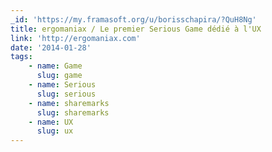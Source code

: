 ```yaml
---
_id: 'https://my.framasoft.org/u/borisschapira/?QuH8Ng'
title: ergomaniax / Le premier Serious Game dédié à l'UX
link: 'http://ergomaniax.com'
date: '2014-01-28'
tags:
    - name: Game
      slug: game
    - name: Serious
      slug: serious
    - name: sharemarks
      slug: sharemarks
    - name: UX
      slug: ux
---
```


<div class="markdown"><p></p></div>
